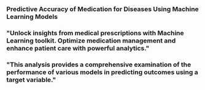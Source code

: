 ### Predictive Accuracy of Medication for Diseases Using Machine Learning Models
### "Unlock insights from medical prescriptions with Machine Learning toolkit. Optimize medication management and enhance patient care with powerful analytics."
### "This analysis provides a comprehensive examination of the performance of various models in predicting outcomes using a target variable."
